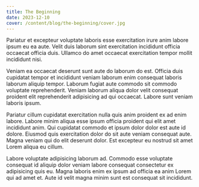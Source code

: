 ```yaml
---
title: The Beginning
date: 2023-12-10
cover: /content/blog/the-beginning/cover.jpg
---
```


Pariatur et excepteur voluptate laboris esse exercitation irure anim labore ipsum eu ea aute. Velit duis laborum sint exercitation incididunt officia occaecat officia duis. Ullamco do amet occaecat exercitation tempor mollit incididunt nisi.

<!-- more -->

Veniam ea occaecat deserunt sunt aute do laborum do est. Officia duis cupidatat tempor et incididunt veniam laborum enim consequat laboris laborum aliquip tempor. Laborum fugiat aute commodo sit commodo voluptate reprehenderit. Veniam laborum aliqua dolor velit consequat proident elit reprehenderit adipisicing ad qui occaecat. Labore sunt veniam laboris ipsum.

Pariatur cillum cupidatat exercitation nulla quis anim proident ex ad enim labore. Labore minim aliqua esse ipsum officia proident qui elit amet incididunt anim. Qui cupidatat commodo et ipsum dolor dolor est aute id dolore. Eiusmod quis exercitation dolor do sit aute veniam consequat aute. Magna veniam qui do elit deserunt dolor. Est excepteur eu nostrud sit amet Lorem aliqua eu cillum.

Labore voluptate adipisicing laborum ad. Commodo esse voluptate consequat id aliquip dolor veniam labore consequat consectetur ex adipisicing quis eu. Magna laboris enim ex ipsum ad officia ea anim Lorem qui ad amet et. Aute id velit magna minim sunt est consequat sit incididunt.

